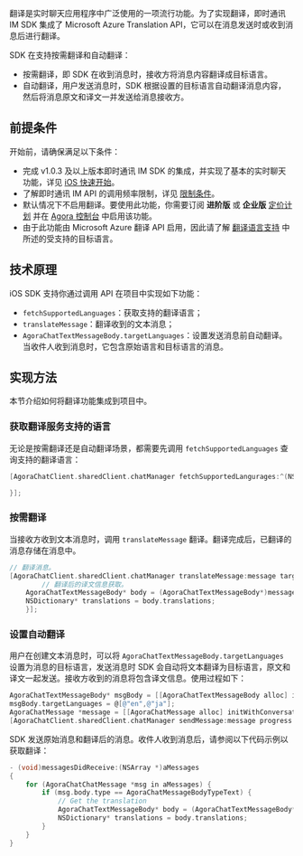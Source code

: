 翻译是实时聊天应用程序中广泛使用的一项流行功能。为了实现翻译，即时通讯 IM SDK 集成了 Microsoft Azure Translation API，它可以在消息发送时或收到消息后进行翻译。

SDK 在支持按需翻译和自动翻译：

- 按需翻译，即 SDK 在收到消息时，接收方将消息内容翻译成目标语言。
- 自动翻译，用户发送消息时，SDK 根据设置的目标语言自动翻译消息内容，然后将消息原文和译文一并发送给消息接收方。

## 前提条件

开始前，请确保满足以下条件：

- 完成 v1.0.3 及以上版本即时通讯 IM SDK 的集成，并实现了基本的实时聊天功能，详见 [iOS 快速开始](./agora_chat_get_started_ios)。
- 了解即时通讯 IM API 的调用频率限制，详见 [限制条件](./agora_chat_limitation)。
- 默认情况下不启用翻译。要使用此功能，你需要订阅 **进阶版** 或 **企业版** [定价计划](./agora_chat_plan) 并在 [Agora 控制台](https://console.agora.io/) 中启用该功能。
- 由于此功能由 Microsoft Azure 翻译 API 启用，因此请了解 [翻译语言支持](https://docs.microsoft.com/en-us/azure) 中所述的受支持的目标语言。

## 技术原理

iOS SDK 支持你通过调用 API 在项目中实现如下功能：

- `fetchSupportedLanguages`：获取支持的翻译语言；
- `translateMessage`：翻译收到的文本消息；
- `AgoraChatTextMessageBody.targetLanguages`：设置发送消息前自动翻译。当收件人收到消息时，它包含原始语言和目标语言的消息。

## 实现方法

本节介绍如何将翻译功能集成到项目中。

### 获取翻译服务支持的语言

无论是按需翻译还是自动翻译场景，都需要先调用 `fetchSupportedLanguages` 查询支持的翻译语言：

```objective-c
[AgoraChatClient.sharedClient.chatManager fetchSupportedLangurages:^(NSArray<AgoraChatLanguage *> * _Nullable languages, AgoraChatError * _Nullable error) {

}];
```

### 按需翻译

当接收方收到文本消息时，调用 `translateMessage` 翻译。翻译完成后，已翻译的消息存储在消息中。

```objective-c
// 翻译消息。
[AgoraChatClient.sharedClient.chatManager translateMessage:message targetLanguages:@[@"en"] completion:^(AgoraChatMessage *message, AgoraChatError *error) {
        // 翻译后的译文信息获取。
    AgoraChatTextMessageBody* body = (AgoraChatTextMessageBody*)message.body;
    NSDictionary* translations = body.translations;
    }];
```

### 设置自动翻译

用户在创建文本消息时，可以将 `AgoraChatTextMessageBody.targetLanguages` 设置为消息的目标语言，发送消息时 SDK 会自动将文本翻译为目标语言，原文和译文一起发送。接收方收到的消息将包含译文信息。使用过程如下：

```objectivec
AgoraChatTextMessageBody* msgBody = [[AgoraChatTextMessageBody alloc] initWithText:@"Hello!!"];
msgBody.targetLanguages = @[@"en",@"ja"];
AgoraChatMessage *message = [[AgoraChatMessage alloc] initWithConversationID:@"to" from:@"from" to:@"to" body:msgBody ext:nil];
[AgoraChatClient.sharedClient.chatManager sendMessage:message progress:nil completion:nil];
```

SDK 发送原始消息和翻译后的消息。收件人收到消息后，请参阅以下代码示例以获取翻译：

```objective-c
- (void)messagesDidReceive:(NSArray *)aMessages
{
    for (AgoraChatChatMessage *msg in aMessages) {
        if (msg.body.type == AgoraChatMessageBodyTypeText) {
            // Get the translation
            AgoraChatTextMessageBody* body = (AgoraChatTextMessageBody*)message.body;
            NSDictionary* translations = body.translations;
        }
    }
}
```